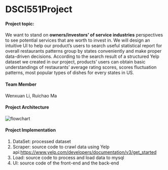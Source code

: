 # DSCI551Project

#### Project topic:

We want to stand on **owners/investors’ of service industries** perspectives to see potential services that are worth to invest in. We will design an intuitive UI to help our product’s users to search useful statistical report for overall restaurants patterns group by states conveniently and make proper data-driven decisions. According to the search result of a structured Yelp dataset we created in our project, products’ users can obtain basic understandings of restaurants’ average rating scores, scores fluctuation patterns, most popular types of dishes for every states in US.

#### Team Member

Wenxuan Li, Ruichao Ma

#### Project Architecture

![flowchart](/Users/wenxuanli/Desktop/DSCI551/project/python_code/flowchart.png)

#### 

#### Project Implementation

1. DataSet: processed dataset
2. Scraper: source code to crawl data using Yelp api:https://www.yelp.com/developers/documentation/v3/get_started
3. Load: source code to process and load data to mysql
4. UI:  source code of the front-end and the back-end